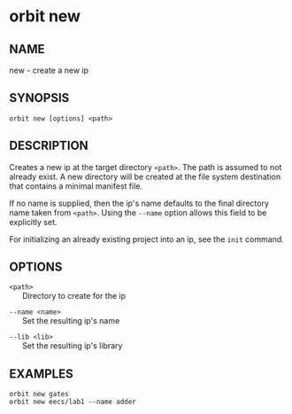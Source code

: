# __orbit new__

## __NAME__

new - create a new ip

## __SYNOPSIS__

```
orbit new [options] <path>
```

## __DESCRIPTION__

Creates a new ip at the target directory `<path>`. The path is assumed to not
already exist. A new directory will be created at the file system destination
that contains a minimal manifest file.

If no name is supplied, then the ip's name defaults to the final directory name
taken from `<path>`. Using the `--name` option allows this field to be
explicitly set.

For initializing an already existing project into an ip, see the `init` 
command.

## __OPTIONS__

`<path>`  
      Directory to create for the ip

`--name <name>`  
      Set the resulting ip's name

`--lib <lib>`  
      Set the resulting ip's library

## __EXAMPLES__

```
orbit new gates
orbit new eecs/lab1 --name adder
```

